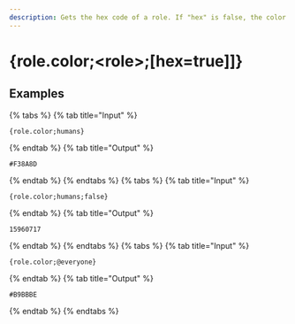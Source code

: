 ```yaml
---
description: Gets the hex code of a role. If "hex" is false, the color will be in base 10 and may be empty if the role has no color.
---
```

# {role.color;&lt;role>;[hex=true]]}
## Examples
{% tabs %}
{% tab title="Input" %}
```text
{role.color;humans}
```
{% endtab %}
{% tab title="Output" %}
```text
#F38A8D
```
{% endtab %}
{% endtabs %}
{% tabs %}
{% tab title="Input" %}
```text
{role.color;humans;false}
```
{% endtab %}
{% tab title="Output" %}
```text
15960717
```
{% endtab %}
{% endtabs %}
{% tabs %}
{% tab title="Input" %}
```text
{role.color;@everyone}
```
{% endtab %}
{% tab title="Output" %}
```text
#B9BBBE
```
{% endtab %}
{% endtabs %}